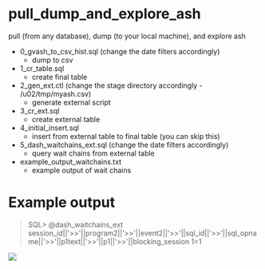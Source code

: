 # pull_dump_and_explore_ash
pull (from any database), dump (to your local machine), and explore ash


- 0_gvash_to_csv_hist.sql (change the date filters accordingly) 
	- dump to csv
- 1_cr_table.sql 
	- create final table
- 2_gen_ext.ctl (change the stage directory accordingly - /u02/tmp/myash.csv)
	- generate external script
- 3_cr_ext.sql 
	- create external table
- 4_initial_insert.sql 
	- insert from external table to final table (you can skip this)
- 5_dash_waitchains_ext.sql (change the date filters accordingly) 
	- query wait chains from external table
- example_output_waitchains.txt 
	- example output of wait chains


# Example output 

> SQL> @dash_waitchains_ext session_id||'>>'||program2||'>>'||event2||'>>'||sql_id||'>>'||sql_opname||'>>'||p1text||'>>'||p1||'>>'||blocking_session 1=1

![](http://i.imgur.com/bY885Uh.png)

